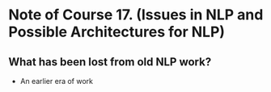 # Note of Course 17. (Issues in NLP and Possible Architectures for NLP)

## What has been lost from old NLP work?
- An earlier era of work 
